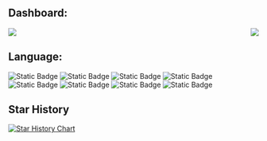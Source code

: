 ## Dashboard:
<div style="display: flex; justify-content: space-between;">
    <a>
        <img align="center" src="https://github-readme-stats.vercel.app/api?username=adrokee&count_private=true&include_all_commits=true&show_icons=true&line_height=29" />
    </a>
    <a>
        <img align="center" src="https://github-readme-stats.vercel.app/api/top-langs/?username=adrokee&layout=donut" />
    </a>
</div>

## Language:
![Static Badge](https://img.shields.io/badge/python-%23282C34?style=for-the-badge&logo=python&labelColor=%23282C34&color=%233776AB)  ![Static Badge](https://img.shields.io/badge/java-%23282C34?style=for-the-badge&logo=coffeescript&labelColor=%23282C34&color=%230066CC)  ![Static Badge](https://img.shields.io/badge/go-%23282C34?style=for-the-badge&logo=go&labelColor=%23282C34&color=%2300ADD8)  ![Static Badge](https://img.shields.io/badge/typescript-%23282C34?style=for-the-badge&logo=typescript&labelColor=%23282C34&color=%233178C6)  ![Static Badge](https://img.shields.io/badge/javascript-%23282C34?style=for-the-badge&logo=javascript&labelColor=%23282C34&color=%23F7DF1E)  ![Static Badge](https://img.shields.io/badge/html-%23282C34?style=for-the-badge&logo=html5&labelColor=%23282C34&color=%23E34F26)  ![Static Badge](https://img.shields.io/badge/css-%23282C34?style=for-the-badge&logo=css3&labelColor=%23282C34&color=%231572B6)  ![Static Badge](https://img.shields.io/badge/sql-%23282C34?style=for-the-badge&logo=mysql&labelColor=%23282C34&color=%234479A1)

## Star History

<a href="https://star-history.com/#AdrokEe/AutoMaticWorker&Timeline">
 <picture>
   <source media="(prefers-color-scheme: dark)" srcset="https://api.star-history.com/svg?repos=AdrokEe/AutoMaticWorker&type=Timeline&theme=dark" />
   <source media="(prefers-color-scheme: light)" srcset="https://api.star-history.com/svg?repos=AdrokEe/AutoMaticWorker&type=Timeline" />
   <img alt="Star History Chart" src="https://api.star-history.com/svg?repos=AdrokEe/AutoMaticWorker&type=Timeline" />
 </picture>
</a>

<br/>
